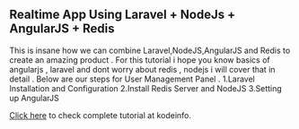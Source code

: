 ## Realtime App Using Laravel + NodeJs + AngularJS + Redis

This is insane how we can combine Laravel,NodeJS,AngularJS and Redis to create an amazing product . For this tutorial i hope you know basics of angularjs , laravel and dont worry about redis , nodejs i will cover that in detail . Below are our steps for User Management Panel .
1.Laravel Installation and Configuration
2.Install Redis Server and NodeJS
3.Setting up AngularJS

[Click here](http://kodeinfo.com/) to check complete tutorial at kodeinfo.